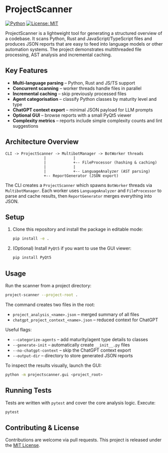 # ProjectScanner

[![Python](https://img.shields.io/badge/python-3.12+-blue.svg)](https://www.python.org/)
[![License: MIT](https://img.shields.io/badge/License-MIT-yellow.svg)](LICENSE)

ProjectScanner is a lightweight tool for generating a structured overview of a codebase. It scans Python, Rust and JavaScript/TypeScript files and produces JSON reports that are easy to feed into language models or other automation systems. The project demonstrates multithreaded file processing, AST analysis and incremental caching.

## Key Features

- **Multi‑language parsing** – Python, Rust and JS/TS support
- **Concurrent scanning** – worker threads handle files in parallel
- **Incremental caching** – skip previously processed files
- **Agent categorisation** – classify Python classes by maturity level and type
- **ChatGPT context export** – minimal JSON payload for LLM prompts
- **Optional GUI** – browse reports with a small PyQt5 viewer
- **Complexity metrics** – reports include simple complexity counts and lint suggestions

## Architecture Overview

```
CLI -> ProjectScanner -> MultibotManager -> BotWorker threads
                 |            |
                 |            +-- FileProcessor (hashing & caching)
                 |            |
                 |            +-- LanguageAnalyzer (AST parsing)
                 +-- ReportGenerator (JSON export)
```

The CLI creates a `ProjectScanner` which spawns `BotWorker` threads via `MultibotManager`. Each worker uses `LanguageAnalyzer` and `FileProcessor` to parse and cache results, then `ReportGenerator` merges everything into JSON.

## Setup

1. Clone this repository and install the package in editable mode:
   ```bash
   pip install -e .
   ```
2. (Optional) Install `PyQt5` if you want to use the GUI viewer:
   ```bash
   pip install PyQt5
   ```

## Usage

Run the scanner from a project directory:

```bash
project-scanner --project-root .
```

The command creates two files in the root:

- `project_analysis_<name>.json` – merged summary of all files
- `chatgpt_project_context_<name>.json` – reduced context for ChatGPT

Useful flags:

- `--categorize-agents` – add maturity/agent type details to classes
- `--generate-init` – automatically create `__init__.py` files
- `--no-chatgpt-context` – skip the ChatGPT context export
- `--output-dir` – directory to store generated JSON reports

To inspect the results visually, launch the GUI:

```bash
python -m projectscanner.gui <project_root>
```

## Running Tests

Tests are written with `pytest` and cover the core analysis logic. Execute:

```bash
pytest
```

## Contributing & License

Contributions are welcome via pull requests. This project is released under the [MIT License](LICENSE).

